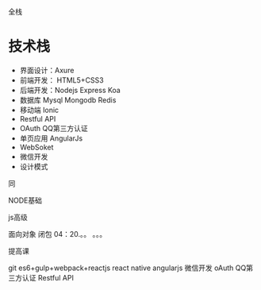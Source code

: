 全栈
<h1>技术栈</h1>	
<ul>
	<li>界面设计：Axure</li>
	<li>前端开发： HTML5+CSS3</li>
	<li>后端开发：Nodejs Express Koa</li>
	<li>数据库 Mysql Mongodb Redis</li>
	<li>移动端 Ionic</li>
	<li>Restful API</li>
	<li>OAuth QQ第三方认证</li>
	<li>单页应用 AngularJs</li>
	<li>WebSoket</li>
	<li>微信开发</li>
	<li>设计模式</li>
</ul>同
<p>NODE基础</p>
<p>js高级</p>
<span>面向对象</span>
<span>闭包</span>
<span>04：20.。。</span>
。。。
<p>提高课</p>
git
es6+gulp+webpack+reactjs
react native
angularjs
微信开发
oAuth QQ第三方认证
Restful API

